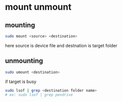 # mount unmount


## mounting

```bash
sudo mount <source> <destination>
```

here source is device file
and destnation is target folder


## unmounting

```bash
sudo umount <destination>
```

if target is busy

```bash
sudo lsof | grep <destination folder name>
# ex: sudo lsof | grep pendrive
```


